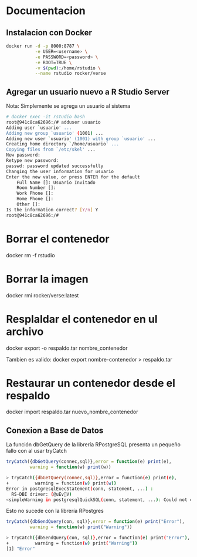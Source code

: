 # Documentacion

## Instalacion con Docker
```Bash
docker run -d -p 8000:8787 \
           -e USER=<username> \
           -e PASSWORD=<password> \
           -e ROOT=TRUE \
           -v $(pwd):/home/rstudio \
           --name rstudio rocker/verse
```
## Agregar un usuario nuevo a R Studio Server
Nota: Simplemente se agrega un usuario al sistema

```Bash
# docker exec -it rstudio bash
root@941c8ca62696:/# adduser usuario
Adding user `usuario' ...
Adding new group `usuario' (1001) ...
Adding new user `usuario' (1001) with group `usuario' ...
Creating home directory `/home/usuario' ...
Copying files from `/etc/skel' ...
New password: 
Retype new password: 
passwd: password updated successfully
Changing the user information for usuario
Enter the new value, or press ENTER for the default
	Full Name []: Usuario Invitado
	Room Number []: 
	Work Phone []: 
	Home Phone []: 
	Other []: 
Is the information correct? [Y/n] Y
root@941c8ca62696:/#
```

# Borrar el contenedor
docker rm -f rstudio

# Borrar la imagen
docker rmi rocker/verse:latest

# Resplaldar el contenedor en ul archivo
docker export -o respaldo.tar nombre_contenedor

Tambien es valido:
docker export nombre-contenedor > respaldo.tar

# Restaurar un contenedor desde el respaldo
docker import respaldo.tar nuevo_nombre_contenedor

## Conexion a Base de Datos
La función dbGetQuery de la librería RPostgreSQL presenta un pequeño fallo con al usar tryCatch

```R
tryCatch({dbGetQuery(connec,sql)},error = function(e) print(e),
         warning = function(w) print(w))
```
```Bash
> tryCatch({dbGetQuery(connec,sql)},error = function(e) print(e),
+          warning = function(w) print(w))
Error in postgresqlExecStatement(conn, statement, ...) : 
  RS-DBI driver: (@uEvV)
<simpleWarning in postgresqlQuickSQL(conn, statement, ...): Could not create execute:
```

Esto no sucede con la librería RPostgres
```R
tryCatch({dbSendQuery(con, sql)},error = function(e) print("Error"),
         warning = function(w) print("Warning"))
```
```Bash
> tryCatch({dbSendQuery(con, sql)},error = function(e) print("Error"),
+          warning = function(w) print("Warning"))
[1] "Error"
```
